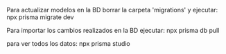 Para actualizar modelos en la BD borrar la carpeta 'migrations' y ejecutar:
npx prisma migrate dev 

Para importar los cambios realizados en la BD ejecutar:
npx prisma db pull

para ver todos los datos:
npx prisma studio

